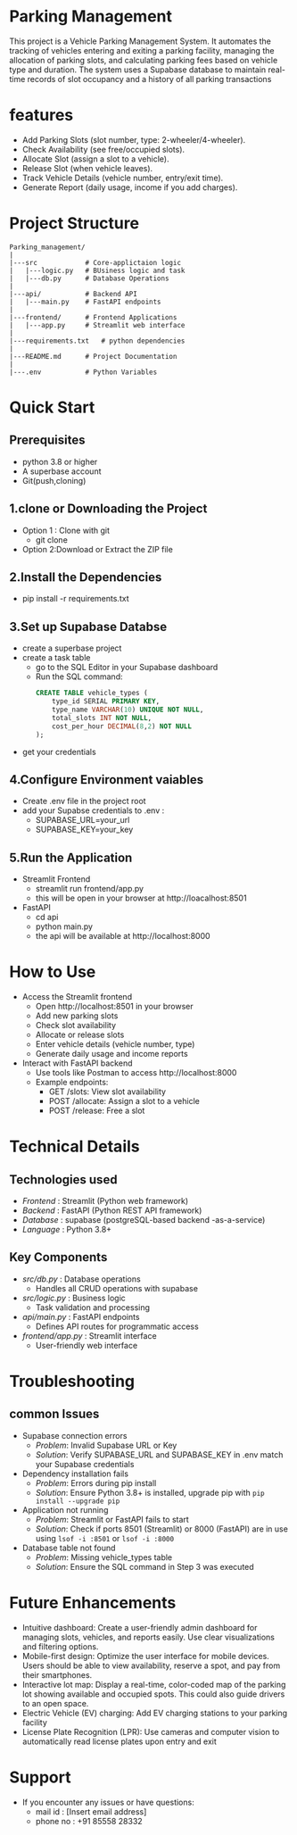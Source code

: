 # Parking Management

This project is a Vehicle Parking Management System. It automates the tracking of vehicles entering and exiting a parking facility, managing the allocation of parking slots, and calculating parking fees based on vehicle type and duration. The system uses a Supabase database to maintain real-time records of slot occupancy and a history of all parking transactions

# features

* Add Parking Slots (slot number, type: 2-wheeler/4-wheeler).
* Check Availability (see free/occupied slots).
* Allocate Slot (assign a slot to a vehicle).
* Release Slot (when vehicle leaves).
* Track Vehicle Details (vehicle number, entry/exit time).
* Generate Report (daily usage, income if you add charges).

# Project Structure

```
Parking_management/
|
|---src            # Core-applictaion logic
|   |---logic.py   # BUsiness logic and task
|   |---db.py      # Database Operations
|
|---api/           # Backend API  
|   |---main.py    # FastAPI endpoints
|
|---frontend/      # Frontend Applications
|   |---app.py     # Streamlit web interface
|
|---requirements.txt   # python dependencies
|
|---README.md      # Project Documentation
|
|---.env           # Python Variables
```

# Quick Start

## Prerequisites
* python 3.8 or higher 
* A superbase account
* Git(push,cloning)

## 1.clone or Downloading the Project
* Option 1 : Clone with git
  - git clone <repository url>
* Option 2:Download or Extract the ZIP file

## 2.Install the Dependencies
* pip install -r requirements.txt

## 3.Set up Supabase Databse
* create a superbase project
* create a task table
  - go to the SQL Editor in your Supabase dashboard
  - Run the SQL command:
    ```sql
    CREATE TABLE vehicle_types (
        type_id SERIAL PRIMARY KEY,
        type_name VARCHAR(10) UNIQUE NOT NULL,
        total_slots INT NOT NULL,
        cost_per_hour DECIMAL(8,2) NOT NULL
    );
    ```
* get your credentials

## 4.Configure Environment vaiables
* Create .env file in the project root
* add your Supabse credentials to .env :
  - SUPABASE_URL=your_url
  - SUPABASE_KEY=your_key

## 5.Run the Application
* Streamlit Frontend
  - streamlit run frontend/app.py
  - this will be open in your browser at http://loacalhost:8501
* FastAPI
  - cd api
  - python main.py
  - the api will be available at http://localhost:8000

# How to Use
* Access the Streamlit frontend
  - Open http://localhost:8501 in your browser
  - Add new parking slots
  - Check slot availability
  - Allocate or release slots
  - Enter vehicle details (vehicle number, type)
  - Generate daily usage and income reports
* Interact with FastAPI backend
  - Use tools like Postman to access http://localhost:8000
  - Example endpoints:
    - GET /slots: View slot availability
    - POST /allocate: Assign a slot to a vehicle
    - POST /release: Free a slot

# Technical Details

## Technologies used
* *Frontend* : Streamlit (Python web framework)
* *Backend* : FastAPI (Python REST API framework)
* *Database* : supabase (postgreSQL-based backend -as-a-service)
* *Language* : Python 3.8+

## Key Components
* *src/db.py* : Database operations
  - Handles all CRUD operations with supabase
* *src/logic.py* : Business logic
  - Task validation and processing
* *api/main.py* : FastAPI endpoints
  - Defines API routes for programmatic access
* *frontend/app.py* : Streamlit interface
  - User-friendly web interface

# Troubleshooting

## common Issues
* Supabase connection errors
  - *Problem*: Invalid Supabase URL or Key
  - *Solution*: Verify SUPABASE_URL and SUPABASE_KEY in .env match your Supabase credentials
* Dependency installation fails
  - *Problem*: Errors during pip install
  - *Solution*: Ensure Python 3.8+ is installed, upgrade pip with `pip install --upgrade pip`
* Application not running
  - *Problem*: Streamlit or FastAPI fails to start
  - *Solution*: Check if ports 8501 (Streamlit) or 8000 (FastAPI) are in use using `lsof -i :8501` or `lsof -i :8000`
* Database table not found
  - *Problem*: Missing vehicle_types table
  - *Solution*: Ensure the SQL command in Step 3 was executed

# Future Enhancements
* Intuitive dashboard: Create a user-friendly admin dashboard for managing slots, vehicles, and reports easily. Use clear visualizations and filtering options.
* Mobile-first design: Optimize the user interface for mobile devices. Users should be able to view availability, reserve a spot, and pay from their smartphones.
* Interactive lot map: Display a real-time, color-coded map of the parking lot showing available and occupied spots. This could also guide drivers to an open space.
* Electric Vehicle (EV) charging: Add EV charging stations to your parking facility
* License Plate Recognition (LPR): Use cameras and computer vision to automatically read license plates upon entry and exit

# Support
* If you encounter any issues or have questions:
  - mail id  : [Insert email address]
  - phone no : +91 85558 28332